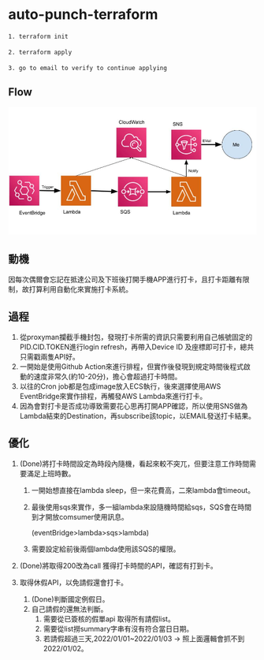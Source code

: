 # auto-punch-terraform

```
1. terraform init

2. terraform apply

3. go to email to verify to continue applying
```

## Flow

![auto-punch-flow](https://github.com/coffeey0128/auto-punch-terraform/blob/main/auto-punch-flow.jpg)

## 動機

因每次偶爾會忘記在抵達公司及下班後打開手機APP進行打卡，且打卡距離有限制，故打算利用自動化來實施打卡系統。

## 過程

1. 從proxyman攔截手機封包，發現打卡所需的資訊只需要利用自己帳號固定的PID.CID.TOKEN進行login refresh，再帶入Device ID 及座標即可打卡，總共只需戳兩隻API好。
2. 一開始是使用Github Action來進行排程，但實作後發現到規定時間後程式啟動的速度非常久(約10-20分)，擔心會超過打卡時間。
3. 以往的Cron job都是包成image放入ECS執行，後來選擇使用AWS EventBridge來實作排程，再觸發AWS Lambda來進行打卡。
4. 因為會對打卡是否成功導致需要花心思再打開APP確認，所以使用SNS做為Lambda結束的Destination，再subscribe該topic，以EMAIL發送打卡結果。

## 優化

1. (Done)將打卡時間設定為時段內隨機，看起來較不突兀，但要注意工作時間需要滿足上班時數。
    1. 一開始想直接在lambda sleep，但一來花費高，二來lambda會timeout。
    2. 最後使用sqs來實作，多一組lambda來設隨機時間給sqs，SQS會在時間到才開放comsumer使用訊息。
        
        (eventBridge>lambda>sqs>lambda)
        
    3. 需要設定給前後兩個lambda使用該SQS的權限。

2. (Done)將取得200改為call 獲得打卡時間的API，確認有打到卡。

3. 取得休假API，以免請假還會打卡。
    1. (Done)判斷國定例假日。
    2. 自己請假的還無法判斷。
        1. 需要從已簽核的假單api 取得所有請假list。
        2. 需要從list撈summary字串有沒有符合當日日期。
        3. 若請假超過三天,2022/01/01~2022/01/03 -> 照上面邏輯會抓不到2022/01/02。
